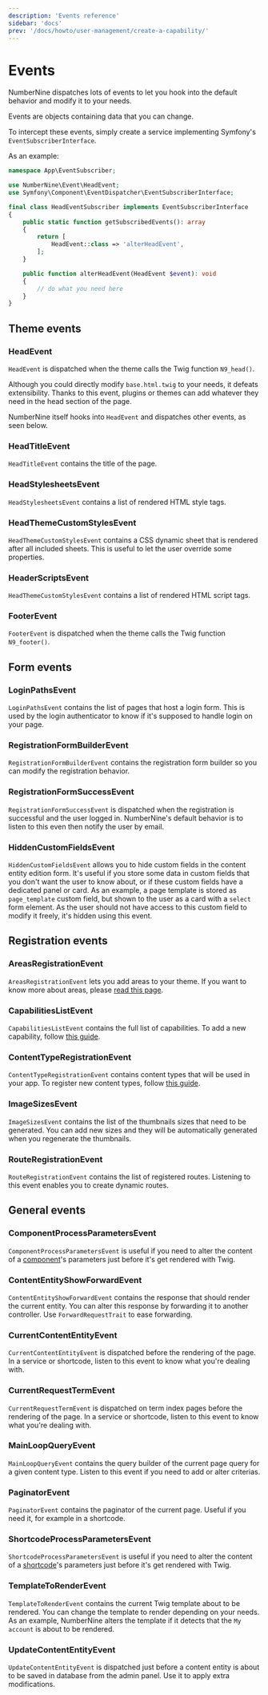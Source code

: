 ```yaml
---
description: 'Events reference'
sidebar: 'docs'
prev: '/docs/howto/user-management/create-a-capability/'
---
```


# Events

NumberNine dispatches lots of events to let you hook into the default behavior and
modify it to your needs.

Events are objects containing data that you can change.

To intercept these events, simply create a service implementing Symfony's `EventSubscriberInterface`.

As an example:

```php
namespace App\EventSubscriber;

use NumberNine\Event\HeadEvent;
use Symfony\Component\EventDispatcher\EventSubscriberInterface;

final class HeadEventSubscriber implements EventSubscriberInterface
{
    public static function getSubscribedEvents(): array
    {
        return [
            HeadEvent::class => 'alterHeadEvent',
        ];
    }

    public function alterHeadEvent(HeadEvent $event): void
    {
        // do what you need here
    }
}
```

## Theme events

### HeadEvent

`HeadEvent` is dispatched when the theme calls the Twig function `N9_head()`.

Although you could directly modify `base.html.twig` to your needs, it defeats extensibility.
Thanks to this event, plugins or themes can add whatever they need in the head section of
the page.

NumberNine itself hooks into `HeadEvent` and dispatches other events, as seen below.

### HeadTitleEvent

`HeadTitleEvent` contains the title of the page.

### HeadStylesheetsEvent

`HeadStylesheetsEvent` contains a list of rendered HTML style tags.

### HeadThemeCustomStylesEvent

`HeadThemeCustomStylesEvent` contains a CSS dynamic sheet that is rendered after all included sheets.
This is useful to let the user override some properties.

### HeaderScriptsEvent

`HeadThemeCustomStylesEvent` contains a list of rendered HTML script tags.

### FooterEvent

`FooterEvent` is dispatched when the theme calls the Twig function `N9_footer()`.

## Form events

### LoginPathsEvent

`LoginPathsEvent` contains the list of pages that host a login form. This is used by the login authenticator
to know if it's supposed to handle login on your page.

### RegistrationFormBuilderEvent

`RegistrationFormBuilderEvent` contains the registration form builder so you can modify the registration
behavior.

### RegistrationFormSuccessEvent
`RegistrationFormSuccessEvent` is dispatched when the registration is successful and the user logged in.
NumberNine's default behavior is to listen to this even then notify the user by email.

### HiddenCustomFieldsEvent
`HiddenCustomFieldsEvent` allows you to hide custom fields in the content entity edition form. It's useful
if you store some data in custom fields that you don't want the user to know about, or if these custom fields
have a dedicated panel or card. As an example, a page template is stored as `page_template` custom field,
but shown to the user as a card with a `select` form element. As the user should not have access to this
custom field to modify it freely, it's hidden using this event.


## Registration events

### AreasRegistrationEvent

`AreasRegistrationEvent` lets you add areas to your theme. If you want to know more about areas, please
[read this page](/docs/architecture/theming/#areas).

### CapabilitiesListEvent

`CapabilitiesListEvent` contains the full list of capabilities. To add a new capability, follow
[this guide](/docs/howto/user-management/create-a-capability/).

### ContentTypeRegistrationEvent

`ContentTypeRegistrationEvent` contains content types that will be used in your app. To register new
content types, follow [this guide](/docs/howto/content/create-a-content-type/).

### ImageSizesEvent

`ImageSizesEvent` contains the list of the thumbnails sizes that need to be generated. You can add new
sizes and they will be automatically generated when you regenerate the thumbnails.

### RouteRegistrationEvent

`RouteRegistrationEvent` contains the list of registered routes. Listening to this event enables you
to create dynamic routes.


## General events

### ComponentProcessParametersEvent

`ComponentProcessParametersEvent` is useful if you need to alter the content of a
[component](/docs/architecture/theming/#components)'s parameters just before it's get rendered with Twig.

### ContentEntityShowForwardEvent

`ContentEntityShowForwardEvent` contains the response that should render the current entity. You can alter
this response by forwarding it to another controller. Use `ForwardRequestTrait` to ease forwarding.

### CurrentContentEntityEvent

`CurrentContentEntityEvent` is dispatched before the rendering of the page. In a service or shortcode,
listen to this event to know what you're dealing with.

### CurrentRequestTermEvent

`CurrentRequestTermEvent` is dispatched on term index pages before the rendering of the page. In a service
or shortcode, listen to this event to know what you're dealing with.

### MainLoopQueryEvent

`MainLoopQueryEvent` contains the query builder of the current page query for a given content type. Listen
to this event if you need to add or alter criterias.

### PaginatorEvent

`PaginatorEvent` contains the paginator of the current page. Useful if you need it, for example in a shortcode.

### ShortcodeProcessParametersEvent

`ShortcodeProcessParametersEvent` is useful if you need to alter the content of a
[shortcode](/docs/architecture/theming/#shortcodes)'s parameters just before it's get rendered with Twig.

### TemplateToRenderEvent

`TemplateToRenderEvent` contains the current Twig template about to be rendered. You can change the template to
render depending on your needs. As an example, NumberNine alters the template if it detects that the `My account`
is about to be rendered.

### UpdateContentEntityEvent

`UpdateContentEntityEvent` is dispatched just before a content entity is about to be saved in database from the
admin panel. Use it to apply extra modifications.

